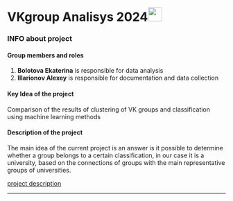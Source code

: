 # VKgroup Analisys 2024<img src="https://github.com/blackcater/blackcater/raw/main/images/Hi.gif" height="32"/></h1>
### INFO about project

#### Group members and roles
1. **Bolotova Ekaterina** is responsible for data analysis
2. **Illarionov Alexey** is responsible for documentation and data collection

#### Key Idea of the project
Comparison of the results of clustering of VK groups and classification using machine learning methods 

#### Description  of the project

The main idea of the current project is an answer is it possible to determine whether a group belongs to a certain classification, in our case it is a university, based on the connections of groups with the main representative groups of universities. 

[project description](/Project_discription.pdf)

<hr>

</details>
